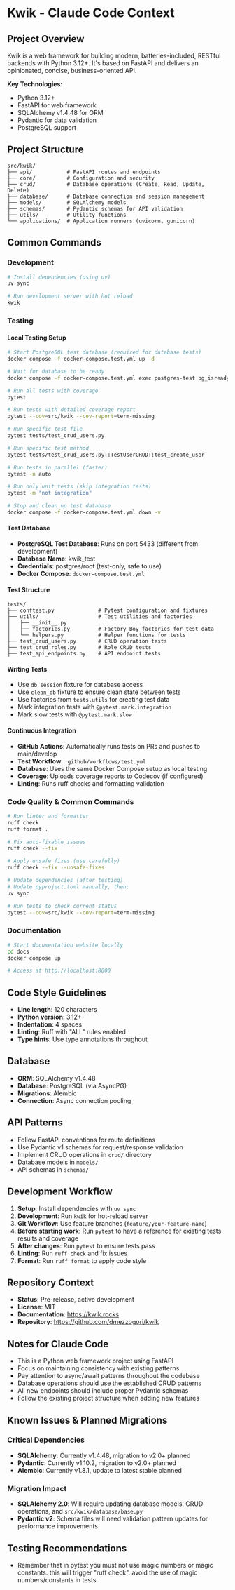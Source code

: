 # Kwik - Claude Code Context

## Project Overview

Kwik is a web framework for building modern, batteries-included, RESTful backends with Python 3.12+. It's based on FastAPI and delivers an opinionated, concise, business-oriented API.

**Key Technologies:**
- Python 3.12+
- FastAPI for web framework
- SQLAlchemy v1.4.48 for ORM
- Pydantic for data validation
- PostgreSQL support

## Project Structure

```
src/kwik/
├── api/           # FastAPI routes and endpoints
├── core/          # Configuration and security
├── crud/          # Database operations (Create, Read, Update, Delete)
├── database/      # Database connection and session management
├── models/        # SQLAlchemy models
├── schemas/       # Pydantic schemas for API validation
├── utils/         # Utility functions
└── applications/  # Application runners (uvicorn, gunicorn)
```

## Common Commands

### Development
```bash
# Install dependencies (using uv)
uv sync

# Run development server with hot reload
kwik
```

### Testing

#### Local Testing Setup
```bash
# Start PostgreSQL test database (required for database tests)
docker compose -f docker-compose.test.yml up -d

# Wait for database to be ready
docker compose -f docker-compose.test.yml exec postgres-test pg_isready -U postgres -d kwik_test

# Run all tests with coverage
pytest

# Run tests with detailed coverage report
pytest --cov=src/kwik --cov-report=term-missing

# Run specific test file
pytest tests/test_crud_users.py

# Run specific test method
pytest tests/test_crud_users.py::TestUserCRUD::test_create_user

# Run tests in parallel (faster)
pytest -n auto

# Run only unit tests (skip integration tests)
pytest -m "not integration"

# Stop and clean up test database
docker compose -f docker-compose.test.yml down -v
```

#### Test Database
- **PostgreSQL Test Database**: Runs on port 5433 (different from development)
- **Database Name**: kwik_test
- **Credentials**: postgres/root (test-only, safe to use)
- **Docker Compose**: `docker-compose.test.yml`

#### Test Structure
```
tests/
├── conftest.py              # Pytest configuration and fixtures
├── utils/                   # Test utilities and factories
│   ├── __init__.py
│   ├── factories.py         # Factory Boy factories for test data
│   └── helpers.py           # Helper functions for tests
├── test_crud_users.py       # CRUD operation tests
├── test_crud_roles.py       # Role CRUD tests
├── test_api_endpoints.py    # API endpoint tests
```

#### Writing Tests
- Use `db_session` fixture for database access
- Use `clean_db` fixture to ensure clean state between tests
- Use factories from `tests.utils` for creating test data
- Mark integration tests with `@pytest.mark.integration`
- Mark slow tests with `@pytest.mark.slow`

#### Continuous Integration
- **GitHub Actions**: Automatically runs tests on PRs and pushes to main/develop
- **Test Workflow**: `.github/workflows/test.yml`
- **Database**: Uses the same Docker Compose setup as local testing
- **Coverage**: Uploads coverage reports to Codecov (if configured)
- **Linting**: Runs ruff checks and formatting validation

### Code Quality & Common Commands
```bash
# Run linter and formatter
ruff check
ruff format .

# Fix auto-fixable issues
ruff check --fix

# Apply unsafe fixes (use carefully)
ruff check --fix --unsafe-fixes

# Update dependencies (after testing)
# Update pyproject.toml manually, then:
uv sync

# Run tests to check current status
pytest --cov=src/kwik --cov-report=term-missing
```

### Documentation

```bash
# Start documentation website locally
cd docs
docker compose up

# Access at http://localhost:8000
```

## Code Style Guidelines

- **Line length**: 120 characters
- **Python version**: 3.12+
- **Indentation**: 4 spaces
- **Linting**: Ruff with "ALL" rules enabled
- **Type hints**: Use type annotations throughout

## Database

- **ORM**: SQLAlchemy v1.4.48
- **Database**: PostgreSQL (via AsyncPG)
- **Migrations**: Alembic
- **Connection**: Async connection pooling

## API Patterns

- Follow FastAPI conventions for route definitions
- Use Pydantic v1 schemas for request/response validation
- Implement CRUD operations in `crud/` directory
- Database models in `models/`
- API schemas in `schemas/`

## Development Workflow

1. **Setup**: Install dependencies with `uv sync`
2. **Development**: Run `kwik` for hot-reload server
3. **Git Workflow**: Use feature branches (`feature/your-feature-name`)
4. **Before starting work**: Run `pytest` to have a reference for existing tests results and coverage
5. **After changes**: Run `pytest` to ensure tests pass
6. **Linting**: Run `ruff check` and fix issues
7. **Format**: Run `ruff format` to apply code style

## Repository Context

- **Status**: Pre-release, active development
- **License**: MIT
- **Documentation**: https://kwik.rocks
- **Repository**: https://github.com/dmezzogori/kwik

## Notes for Claude Code

- This is a Python web framework project using FastAPI
- Focus on maintaining consistency with existing patterns
- Pay attention to async/await patterns throughout the codebase
- Database operations should use the established CRUD patterns
- All new endpoints should include proper Pydantic schemas
- Follow the existing project structure when adding new features


## Known Issues & Planned Migrations

### Critical Dependencies
- **SQLAlchemy**: Currently v1.4.48, migration to v2.0+ planned
- **Pydantic**: Currently v1.10.2, migration to v2.0+ planned  
- **Alembic**: Currently v1.8.1, update to latest stable planned

### Migration Impact
- **SQLAlchemy 2.0**: Will require updating database models, CRUD operations, and `src/kwik/database/base.py`
- **Pydantic v2**: Schema files will need validation pattern updates for performance improvements

## Testing Recommendations

- Remember that in pytest you must not use magic numbers or magic constants. this will trigger "ruff check". avoid the use of magic numbers/constants in tests.